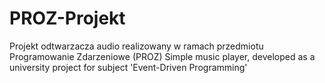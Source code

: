 # PROZ-Projekt
Projekt odtwarzacza audio realizowany w ramach przedmiotu Programowanie Zdarzeniowe (PROZ)
Simple music player, developed as a university project for subject 'Event-Driven Programming'
